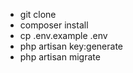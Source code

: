 - git clone
- composer install
- cp .env.example .env
- php artisan key:generate
- php artisan migrate
